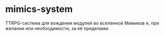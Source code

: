 # mimics-system
TTRPG-система для вождения модулей во вселенной Мимиков и, при желании или необходимости, за её пределами.
